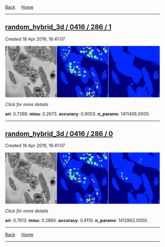 
[Back](..)&nbsp;&nbsp;&nbsp;&nbsp;&nbsp;[Home](https://leapmanlab.github.io/snapshots)

---

<div class="summary"><a href="1"><h2>random_hybrid_3d / 0416 / 286 / 1</h2></a><p>Created 18 Apr 2019, 16:41:07
</p><a href="1"><img src="1/media/summary.png" align="center"></a><p>
<i>Click for more details</i>
</p></div>

**ari**: 0.7269. **miou**: 0.2673. **accuracy**: 0.9003. **n_params**: 1411406.0000. 

---

<div class="summary"><a href="0"><h2>random_hybrid_3d / 0416 / 286 / 0</h2></a><p>Created 18 Apr 2019, 16:41:07
</p><a href="0"><img src="0/media/summary.png" align="center"></a><p>
<i>Click for more details</i>
</p></div>

**ari**: 0.7613. **miou**: 0.2860. **accuracy**: 0.9110. **n_params**: 1412862.0000. 

---

[Back](..)&nbsp;&nbsp;&nbsp;&nbsp;&nbsp;[Home](https://leapmanlab.github.io/snapshots)

---
